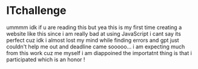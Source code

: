 # ITchallenge
ummmm idk if u are reading this but yea this is my first time creating a website like this since i am really bad at using JavaScript 
i cant say its perfect cuz idk i almost lost my mind while finding errors and gpt just couldn't help me out and deadline came sooooo...
i am expecting much from this work cuz me myself i am diappoined the importatnt thing is that i participated which is an honor !
